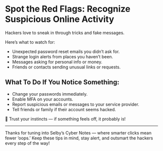 # Spot the Red Flags: Recognize Suspicious Online Activity

Hackers love to sneak in through tricks and fake messages.

Here’s what to watch for:

- Unexpected password reset emails you didn’t ask for.
- Strange login alerts from places you haven’t been.
- Messages asking for personal info or money.
- Friends or contacts sending unusual links or requests.

## What To Do If You Notice Something:
- Change your passwords immediately.
- Enable MFA on your accounts.
- Report suspicious emails or messages to your service provider.
- Tell friends or family if their account seems hacked.

🚨 Trust your instincts — if something feels off, it probably is!

---

Thanks for tuning into Selby’s Cyber Notes — where smarter clicks mean fewer ‘oops.’ Keep these tips in mind, stay alert, and outsmart the hackers every step of the way!
